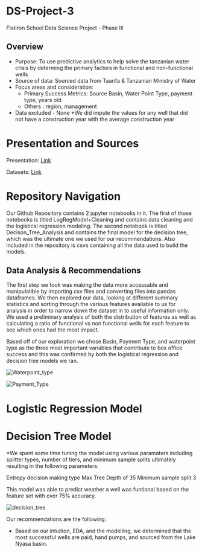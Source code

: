 # DS-Project-3
Flatiron School Data Science Project - Phase III

## Overview
* Purpose: To use predictive analytics to help solve the tanzanian water crisis by determing the primary factors in functional and non-functional wells
* Source of data: Sourced data from Taarifa & Tanzanian Ministry of Water
* Focus areas and consideration:
  * Primary Success Metrics: Source Basin, Water Point Type, payment type, years old
  * Others : region, management
* Data excluded - None
  *We did impute the values for any well that did not have a construction year with the average construction year

 
# Presentation and Sources
Presentation: [Link](https://docs.google.com/presentation/d/1TX8SpnVb1Cyu7uWYlujMT3me6SGN8nRktH8dX18GbBk/edit?usp=sharing)

Datasets: [Link](https://github.com/taarifa/TaarifaWaterpoints/tree/master?tab=readme-ov-file#waterpoints)


# Repository Navigation
Our Github Repository contains 2 jupyter notebooks in it. The first of those notebooks is titled LogRegModel+Cleaning and contains data cleaning and the logistical regression modeling. The second notebook is titled Decison_Tree_Analysis and contains the final model for the decision tree, which was the ultimate one we used for our recommendations. Also included in the repository is csvs containing all the data used to build the models. 

## Data Analysis & Recommendations

The first step we took was making the data more accessable and manipulatible by importing csv files and converting files into pandas dataframes. We then explored our data, looking at different summary statistics and sorting through the various features available to us for analysis in order to narrow down the dataset in to useful information only. We used a preliminary analysis of both the distribution of features as well as calculating a ratio of functional vs non functional wells for each feature to see which ones had the most impact.

Based off of our exploration we chose Basin, Payment Type, and waterpoint type as the three most important variables that contribute to box office success and this was confirmed by both the logistical regression and decision tree models we ran.

![Waterpoint_type](https://github.com/Keys2610/TanzaniaProject/assets/151547876/870d35e4-9d95-4efd-9c7c-209c46bf3404)

![Payment_Type](https://github.com/Keys2610/TanzaniaProject/assets/151547876/c990a442-51f1-4f73-9035-3f607639bb2e)






# Logistic Regression Model






# Decision Tree Model

*We spent some time tuning the model using various paramaters including splitter types, number of tiers, and minimum sample splits ultimately resulting in the following parameters: 

Entropy decision making type
Max Tree Depth of 35
Minimum sample split 3

This model was able to predict weather a well was funtional based on the feature set with over 75% accuracy.

![decision_tree](https://github.com/Keys2610/TanzaniaProject/assets/151547876/c9cb0da5-bdb0-4db9-804d-70ffdf543f35)




Our recommendations are the following: 

* Based on our intuition, EDA, and the modelling, we determined that the most successful wells are paid, hand pumps, and sourced from the Lake Nyasa basin.





